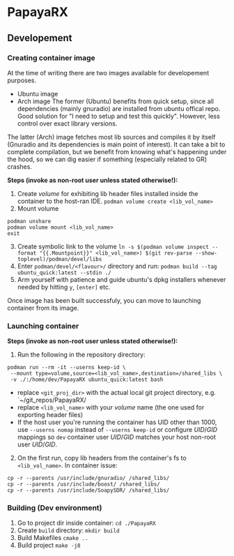 # PapayaRX

## Developement

### Creating container image
At the time of writing there are two images available for developement purposes.
+ Ubuntu image
+ Arch image
The former (Ubuntu) benefits from quick setup, since all dependencies (mainly gnuradio) are installed from ubuntu offical repo. 
Good solution for "I need to setup and test this quickly". However, less control over exact library versions.

The latter (Arch) image fetches most lib sources and compiles it by itself (Gnuradio and its dependencies is main point of interest). 
It can take a bit to complete compilation, but we benefit from knowing what's happening under the hood, so we can dig easier if something (especially related to GR) crashes.

**Steps (invoke as non-root user unless stated otherwise!):**
1. Create _volume_ for exhibiting lib header files installed inside the container to the host-ran IDE.
`podman volume create <lib_vol_name>`
2. Mount volume
```
podman unshare
podman volume mount <lib_vol_name>
exit
```
3. Create symbolic link to the volume `ln -s $(podman volume inspect --format "{{.Mountpoint}}" <lib_vol_name>) $(git rev-parse --show-toplevel)/podman/devel/libs`
4. Enter `podman/devel/<flavour>/` directory and run:
`podman build --tag ubuntu_quick:latest --stdin ./`
5. Arm yourself with patience and guide ubuntu's dpkg installers whenever needed by hitting `y`, `[enter]` etc.

Once image has been built successfuly, you can move to launching container from its image.

### Launching container
**Steps (invoke as non-root user unless stated otherwise!):**
1. Run the following in the repository directory:
```
podman run --rm -it --userns keep-id \
 --mount type=volume,source=<lib_vol_name>,destination=/shared_libs \
 -v ./:/home/dev/PapayaRX ubuntu_quick:latest bash
```
- replace `<git_proj_dir>` with the actual local git project directory, e.g. `~/git_repos/PapayaRX/
- replace `<lib_vol_name>` with your _volume_ name (the one used for exporting header files)
- If the host user you're running the container has UID other than 1000, use `--userns nomap` instead of `--userns keep-id` or configure _UID_/_GID_ mappings so `dev` container user _UID_/_GID_ matches your host non-root user _UID_/_GID_.
2. On the first run, copy lib headers from the container's fs to `<lib_vol_name>`. In container issue:
```
cp -r --parents /usr/include/gnuradio/ /shared_libs/
cp -r --parents /usr/include/boost/ /shared_libs/
cp -r --parents /usr/include/SoapySDR/ /shared_libs/
```

### Building (Dev environment)
1. Go to project dir inside container: `cd ./PapayaRX`
2. Create `build` directory: `mkdir build`
3. Build Makefiles `cmake ..`
4. Build project `make -j8`
